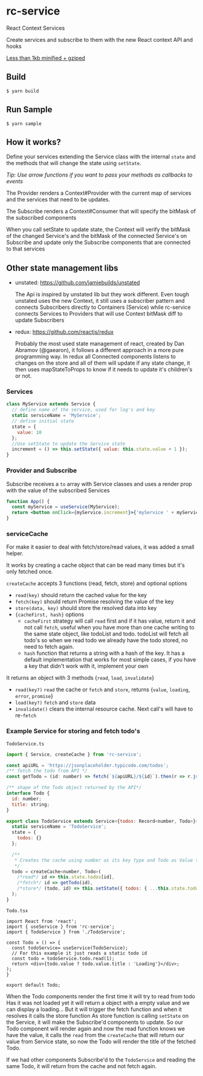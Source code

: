 # rc-service

React Context Services

Create services and subscribe to them with the new React context API and hooks

[Less than 1kb minified + gziped](https://bundlephobia.com/result?p=rc-service@next)

## Build

`$ yarn build`

## Run Sample

`$ yarn sample`

## How it works?

Define your services extending the Service class with the internal `state` and the methods that will change the state using `setState`.

_Tip: Use arrow functions if you want to pass your methods as callbacks to events_

The Provider renders a Context#Provider with the current map of services and the services that need to be updates.

The Subscribe renders a Context#Consumer that will specify the bitMask of the subscribed components

When you call setState to update state, the Context will verify the bitMask of the changed Service's and the bitMask of the connected Service's on Subscribe and update only the Subscribe components that are connected to that services

## Other state management libs

- unstated: https://github.com/jamiebuilds/unstated

  The Api is inspired by unstated lib but they work different. Even tough unstated uses the new Context, it still uses a subscriber pattern and connects Subscribers directly to Containers (Service) while rc-service connects Services to Providers that will use Context bitMask diff to update Subscribers

- redux: https://github.com/reactjs/redux

  Probably the most used state management of react, created by Dan Abramov (@gaearon), it follows a different approach in a more pure programming way.
  In redux all Connected components listens to changes on the store and all of them will update if any state change, it then uses mapStateToProps to know if it needs to update it's children's or not.

### Services

```javascript
class MyService extends Service {
  // define name of the service, used for log's and key
  static serviceName = 'MyService';
  // define initial state
  state = {
    value: 10
  };
  //Use setState to update the Service state
  increment = () => this.setState({ value: this.state.value + 1 });
}
```

### Provider and Subscribe

Subscribe receives a `to` array with Service classes and uses a render prop with the value of the subscribed Services

```jsx
function App() {
  const myService = useService(MyService);
  return <button onClick={myService.increment}>{'myService ' + myService.state.value}</button>;
}
```

### serviceCache

For make it easier to deal with fetch/store/read values, it was added a small helper.

It works by creating a cache object that can be read many times but it's only fetched once.

`createCache` accepts 3 functions (read, fetch, store) and optional options

- `read(key)` should return the cached value for the key
- `fetch(key)` should return Promise resolving the value of the key
- `store(data, key)` should store the resolved data into key
- `{cacheFirst, hash}` options
  - `cacheFirst` strategy will call `read` first and if it has value, return it and not call `fetch`, useful when you have more than one cache writing to the same state object, like todoList and todo. todoList will fetch all todo's so when we read todo we already have the todo stored, no need to fetch again.
  - `hash` function that returns a string with a hash of the key. It has a default implementation that works for most simple cases, if you have a key that didn't work with it, implement your own

It returns an object with 3 methods {`read`, `load`, `invalidate`}

- `read(key?)` `read` the cache or `fetch` and `store`, returns {`value`, `loading`, `error`, `promise`}
- `load(key?)` `fetch` and `store` data
- `invalidate()` clears the internal resource cache. Next call's will have to re-`fetch`

### Example Service for storing and fetch todo's

`TodoService.ts`

```javascript
import { Service, createCache } from 'rc-service';

const apiURL = 'https://jsonplaceholder.typicode.com/todos';
/** fetch the todo from API */
const getTodo = (id: number) => fetch(`${apiURL}/${id}`).then(r => r.json()) as Promise<Todo>;

/** shape of the Todo object returned by the API*/
interface Todo {
  id: number;
  title: string;
}

export class TodoService extends Service<{todos: Record<number, Todo>}> {
  static serviceName = 'TodoService';
  state = {
    todos: {}
  };

  /**
   * Creates the cache using number as its key type and Todo as Value type
   */
  todo = createCache<number, Todo>(
    /*read*/ id => this.state.todos[id],
    /*fetch*/ id => getTodo(id),
    /*store*/ (todo, id) => this.setState({ todos: { ...this.state.todos, [id]: todo } })
  );
}

```

`Todo.tsx`

```tsx
import React from 'react';
import { useService } from 'rc-service';
import { TodoService } from './TodoService';

const Todo = () => {
  const todoService= useService(TodoService);
  // For this example it just reads a static todo id
  const todo = todoService.todo.read(1);
  return <div>{todo.value ? todo.value.title : 'Loading'}</div>;
);
}

export default Todo;
```

When the Todo components render the first time it will try to read from todo
Has it was not loaded yet it will return a object with a empty value
and we can display a loading...
But it will trigger the fetch function and when it resolves it calls the store function
As store function is calling `setState` on the Service, it will make the Subscribe'd components
to update. So our Todo component will render again and now the read function knows we have the value,
it calls the `read` from the `createCache` that will return our value from Service state,
so now the Todo will render the title of the fetched Todo.

If we had other components Subscribe'd to the `TodoService` and reading the same Todo, it will return from
the cache and not fetch again.
